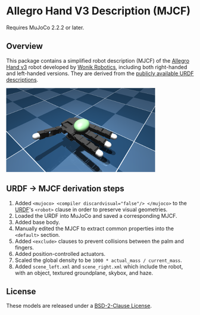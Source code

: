 # Allegro Hand V3 Description (MJCF)

Requires MuJoCo 2.2.2 or later.

## Overview

This package contains a simplified robot description (MJCF) of the [Allegro Hand
v3](https://www.wonikrobotics.com/research-robot-hand) robot developed by [Wonik
Robotics](https://www.wonikrobotics.com/), including both right-handed and
left-handed versions. They are derived from the [publicly available URDF
descriptions](https://github.com/simlabrobotics/allegro_hand_ros/blob/master/allegro_hand_description/).

<p float="left">
  <img src="allegro_hand.png" width="400">
</p>

## URDF → MJCF derivation steps

1. Added `<mujoco> <compiler discardvisual="false"/> </mujoco>` to the
   [URDF](https://github.com/simlabrobotics/allegro_hand_ros/blob/master/allegro_hand_description/allegro_hand_description_right.urdf)'s
   `<robot>` clause in order to preserve visual geometries.
2. Loaded the URDF into MuJoCo and saved a corresponding MJCF.
3. Added base body.
4. Manually edited the MJCF to extract common properties into the `<default>` section.
5. Added `<exclude>` clauses to prevent collisions between the palm and fingers.
6. Added position-controlled actuators.
7. Scaled the global density to be `1000 * actual_mass / current_mass`.
8. Added `scene_left.xml` and `scene_right.xml` which include the robot, with
    an object, textured groundplane, skybox, and haze.

## License

These models are released under a [BSD-2-Clause License](LICENSE).



